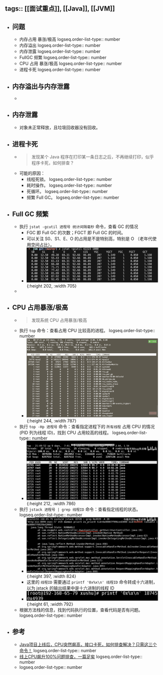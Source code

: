 tags:: [[面试重点]], [[Java]], [[JVM]]
---

- ## 问题
	- 内存占用 暴涨/极高
	  logseq.order-list-type:: number
	- 内存溢出
	  logseq.order-list-type:: number
	- 内存泄露
	  logseq.order-list-type:: number
	- FullGC 频繁
	  logseq.order-list-type:: number
	- CPU 占用 暴涨/极高
	  logseq.order-list-type:: number
	- 进程卡死
	  logseq.order-list-type:: number
- ## 内存溢出与内存泄露
	-
- ## 内存泄露
	- 对象未正常释放，且垃圾回收器没有回收。
- ## 进程卡死
	- > 发现某个 Java 程序在打印某一条日志之后，不再继续打印，似乎程序卡死，如何排查？
	- 可能的原因：
		- 线程死锁。
		  logseq.order-list-type:: number
		- 耗时操作。
		  logseq.order-list-type:: number
		- 死循环。
		  logseq.order-list-type:: number
		- 频繁 Full GC。
		  logseq.order-list-type:: number
- ## Full GC 频繁
	- 执行 `jstat -gcutil 进程号 统计间隔毫秒` 命令，查看 GC 的情况
		- FGC 即 Full GC 的次数；FGCT 即 Full GC 的时间。
		- 可以关注 S0、S1、E、O 的占用是不是特别高，特别是 O （老年代使用空间占比）。
		- ![image.png](../assets/image_1732647545428_0.png){:height 202, :width 705}
	-
- ## CPU 占用暴涨/极高
	- > 发现系统 CPU 占用暴涨/极高
	- 执行 `top` 命令：查看占用 CPU 比较高的进程。
	  logseq.order-list-type:: number
		- ![image.png](../assets/image_1732639062952_0.png){:height 244, :width 787}
	- 执行 `top -Hp 进程号` 命令：查看指定进程下的 `所有线程` 占用 CPU 的情况 (PID 列为线程 ID)，找到 CPU 占用较高的线程。
	  logseq.order-list-type:: number
		- ![image.png](../assets/image_1732641164496_0.png){:height 212, :width 786}
	- 执行 `jstack 进程号 | grep 线程ID` 命令：查看指定线程的状态。
	  logseq.order-list-type:: number
		- ![image.png](../assets/image_1732641671159_0.png){:height 397, :width 824}
		- 这里的 `线程ID` 需要通过 `printf '0x%x\n' 线程ID` 命令转成十六进制，以为 jstack 的输出结果中是十六进制的线程 ID
		- ![image.png](../assets/image_1732641584506_0.png){:height 61, :width 792}
	- 根据方法栈的信息，找到代码执行的位置，查看代码是否有问题。
	  logseq.order-list-type:: number
- ## 参考
	- [Java项目上线后，CPU突然飙高，接口卡死，如何排查解决？只需这三个命令！](https://www.bilibili.com/video/BV1uw411T7BC/?vd_source=f1fbb083ddef12dcff3388779faac201)
	  logseq.order-list-type:: number
	- [线上CPU飙升100%问题排查，一篇足矣](https://www.cnblogs.com/dennyzhangdd/p/11585971.html)
	  logseq.order-list-type:: number
	- logseq.order-list-type:: number